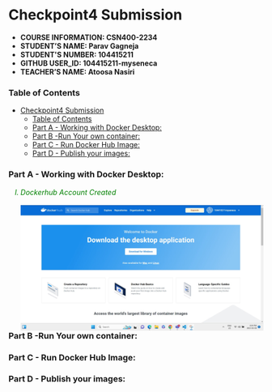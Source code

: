 # Checkpoint4 Submission

- **COURSE INFORMATION: CSN400-2234**
- **STUDENT’S NAME: Parav Gagneja**
- **STUDENT'S NUMBER: 104415211**
- **GITHUB USER_ID: 104415211-myseneca** 
- **TEACHER’S NAME: Atoosa Nasiri**

### Table of Contents
- [Checkpoint4 Submission](#checkpoint4-submission)
    - [Table of Contents](#table-of-contents)
    - [Part A - Working with Docker Desktop:](#part-a---working-with-docker-desktop)
    - [Part B -Run Your own container:](#part-b--run-your-own-container)
    - [Part C - Run Docker Hub Image:](#part-c---run-docker-hub-image)
    - [Part D - Publish your images:](#part-d---publish-your-images)


### Part A - Working with Docker Desktop:
<em style="color: green">
<ol type="I">
<li>Dockerhub Account Created</li>
<br>
<img src="Images/1.2.jpg"
     alt="Dockerhub Account Created"
     style="float: left; margin-right: 10px;" />
</ol>
</em>

### Part B -Run Your own container:
### Part C - Run Docker Hub Image:
### Part D - Publish your images:
